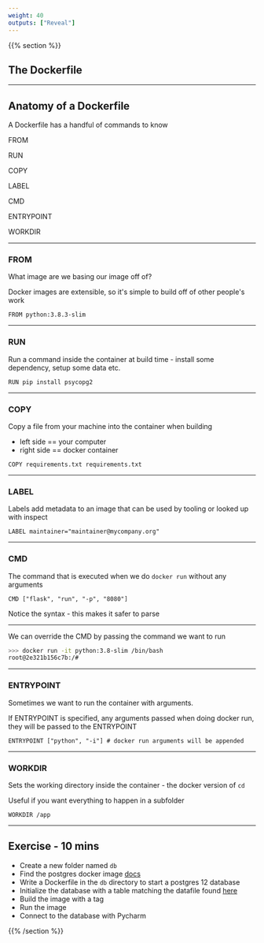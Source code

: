 ```yaml
---
weight: 40
outputs: ["Reveal"]
---
```


{{% section %}}

## The Dockerfile

---

## Anatomy of a Dockerfile

A Dockerfile has a handful of commands to know

<p class="fragment">FROM</p>
<p class="fragment">RUN</p>
<p class="fragment">COPY</p>
<p class="fragment">LABEL</p>
<p class="fragment">CMD</p>
<p class="fragment">ENTRYPOINT</p>
<p class="fragment">WORKDIR</p>


---

### FROM

What image are we basing our image off of?

Docker images are extensible, so it's simple to build off of other people's work

```docker
FROM python:3.8.3-slim
```

---

### RUN

Run a command inside the container at build time - install some dependency, setup some data etc.

```docker
RUN pip install psycopg2
```

---

### COPY

Copy a file from your machine into the container when building

- left side == your computer
- right side == docker container

```docker
COPY requirements.txt requirements.txt
```

---

### LABEL

Labels add metadata to an image that can be used by tooling or looked up with inspect

```docker
LABEL maintainer="maintainer@mycompany.org"
```

---

### CMD

The command that is executed when we do `docker run` without any arguments


```docker
CMD ["flask", "run", "-p", "8080"]
```

Notice the syntax - this makes it safer to parse

---

We can override the CMD by passing the command we want to run

```bash
>>> docker run -it python:3.8-slim /bin/bash
root@2e321b156c7b:/# 
```

---

### ENTRYPOINT

Sometimes we want to run the container with arguments. 

If ENTRYPOINT is specified, any arguments passed when doing docker run, they will be passed to the ENTRYPOINT

```docker
ENTRYPOINT ["python", "-i"] # docker run arguments will be appended
```

---

### WORKDIR

Sets the working directory inside the container - the docker version of `cd`

Useful if you want everything to happen in a subfolder

```docker
WORKDIR /app
```

---

## Exercise - 10 mins

- Create a new folder named `db`
- Find the postgres docker image [docs](https://hub.docker.com/_/postgres)
- Write a Dockerfile in the `db` directory to start a postgres 12 database
- Initialize the database with a table matching the datafile found [here](https://www.kaggle.com/benroshan/factors-affecting-campus-placement)
- Build the image with a tag
- Run the image
- Connect to the database with Pycharm

{{% /section %}}